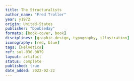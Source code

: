 ```yaml
---
title: The Structuralists
author_name: "Fred Troller"
year: y1972
origin: United-States
publisher: "Doubleday"
formats: [book-cover, book]
disciplines: [graphic-design, typography, illustration]
iconography: [red, blue]
tags: [Helvetica]
ref: sol-030-0079
layout: artifact
status: complete
published: true
date_added: 2022-02-22
---
```

